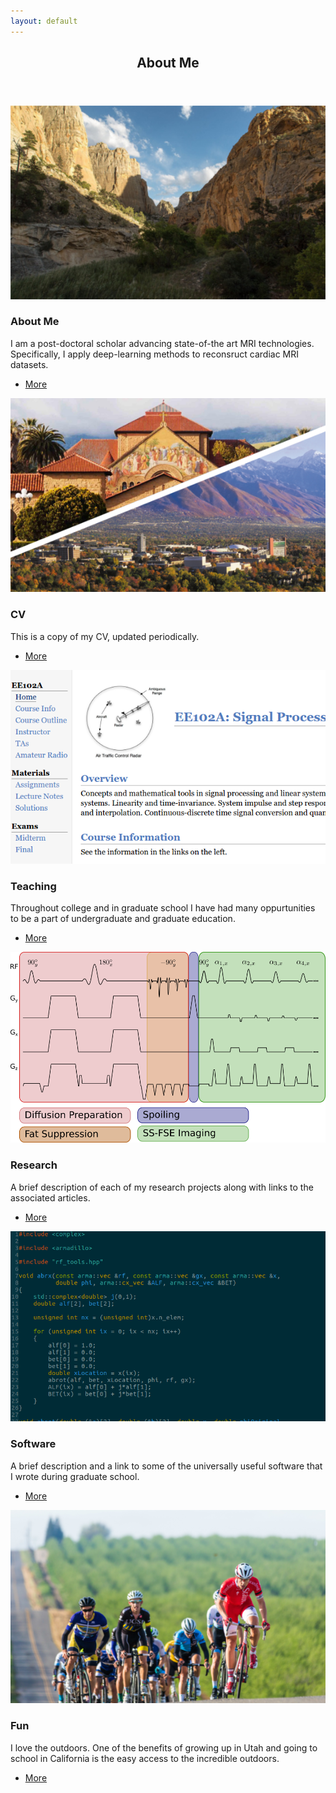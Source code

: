 ```yaml
---
layout: default
---
```


<!-- <\!-- Section -\-> -->
<!-- <section> -->
<!-- 	<header class="major"> -->
<!-- 		<h2>Erat lacinia</h2> -->
<!-- 	</header> -->
<!-- 	<div class="features"> -->
<!-- 		<article> -->
<!-- 			<span class="icon fa-diamond"></span> -->
<!-- 			<div class="content"> -->
<!-- 				<h3>Portitor ullamcorper</h3> -->
<!-- 				<p>Aenean ornare velit lacus, ac varius enim lorem ullamcorper dolore. Proin aliquam facilisis ante interdum. Sed nulla amet lorem feugiat tempus aliquam.</p> -->
<!-- 			</div> -->
<!-- 		</article> -->
<!-- 		<article> -->
<!-- 			<span class="icon fa-paper-plane"></span> -->
<!-- 			<div class="content"> -->
<!-- 				<h3>Sapien veroeros</h3> -->
<!-- 				<p>Aenean ornare velit lacus, ac varius enim lorem ullamcorper dolore. Proin aliquam facilisis ante interdum. Sed nulla amet lorem feugiat tempus aliquam.</p> -->
<!-- 			</div> -->
<!-- 		</article> -->
<!-- 		<article> -->
<!-- 			<span class="icon fa-rocket"></span> -->
<!-- 			<div class="content"> -->
<!-- 				<h3>Quam lorem ipsum</h3> -->
<!-- 				<p>Aenean ornare velit lacus, ac varius enim lorem ullamcorper dolore. Proin aliquam facilisis ante interdum. Sed nulla amet lorem feugiat tempus aliquam.</p> -->
<!-- 			</div> -->
<!-- 		</article> -->
<!-- 		<article> -->
<!-- 			<span class="icon fa-signal"></span> -->
<!-- 			<div class="content"> -->
<!-- 				<h3>Sed magna finibus</h3> -->
<!-- 				<p>Aenean ornare velit lacus, ac varius enim lorem ullamcorper dolore. Proin aliquam facilisis ante interdum. Sed nulla amet lorem feugiat tempus aliquam.</p> -->
<!-- 			</div> -->
<!-- 		</article> -->
<!-- 	</div> -->
<!-- </section> -->



<!-- Section -->
<section>
  
  <header class="major">
    <h2><a id="target_about">About Me</a></h2>
  </header>
  <div class="posts">
    <article>
      <a href="{{ 'about_me.html' | absolute_url }}" class="image"><img src="assets/images/death_hollow_1.png" alt="" /></a>
      <h3>About Me</h3>
      <p>I am a post-doctoral scholar advancing state-of-the art MRI technologies.  Specifically, I apply deep-learning methods to reconsruct cardiac MRI datasets.</p>
      <ul class="actions">
	<li><a href="{{ 'about_me.html' | absolute_url }}" class="button">More</a></li>
      </ul>
    </article>
    <article>
      <a href="{{ 'cv.html' | absolute_url }}" class="image"><img src="assets/images/campuses.png" alt="" /></a>
      <h3>CV</h3>
      <p>This is a copy of my CV, updated periodically.  </p>
      <ul class="actions">
	<li><a href="{{ 'cv.html' | absolute_url }}" class="button">More</a></li>
      </ul>
    </article>
    <article>
      <a href="{{ 'teaching.html' | absolute_url }}" class="image"><img src="assets/images/ee102a_header_crop.png" alt="" /></a>
      <h3>Teaching</h3>
      <p>Throughout college and in graduate school I have had many oppurtunities to be a part of undergraduate and graduate education.</p>
      <ul class="actions">
	<li><a href="{{ 'teaching.html' | absolute_url }}" class="button">More</a></li>
      </ul>
    </article>
    <article>
      <a href="{{ 'research.html' | absolute_url}}" class="image"><img src="assets/images/research.png" alt="" /></a>
      <h3>Research</h3>
      <p>A brief description of each of my research projects along with links to the associated articles.</p>
      <ul class="actions">
	<li><a href="{{ 'research.html' | absolute_url}}" class="button">More</a></li>
      </ul>
    </article>
    <article>
      <a href="{{ 'software.html' | absolute_url }}" class="image"><img src="assets/images/code_crop.png" alt="" /></a>
      <h3>Software</h3>
      <p>A brief description and a link to some of the universally useful software that I wrote during graduate school.  </p>
      <ul class="actions">
	<li><a href="{{ 'software.html' | absolute_url }}" class="button">More</a></li>
      </ul>
    </article>
    <article>
      <a href="{{ 'fun.html' | absolute_url }}" class="image"><img src="assets/images/merced_rr.png" alt="" /></a>
      <h3>Fun</h3>
      <p>I love the outdoors.  One of the benefits of growing up in Utah and going to school in California is the easy access to the incredible outdoors.</p>
      <ul class="actions">
	<li><a href="{{ 'fun.html' | absolute_url }}" class="button">More</a></li>
      </ul>
    </article>
  </div>
</section>
